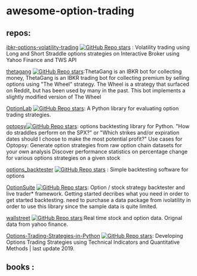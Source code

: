 # awesome-option-trading

## repos:



[ibkr-options-volatility-trading](https://github.com/mcf-long-short/ibkr-options-volatility-trading) [![GitHub Repo stars](https://img.shields.io/github/stars/mcf-long-short/ibkr-options-volatility-trading?style=social)](https://github.com/mcf-long-short/ibkr-options-volatility-trading) : Volatility trading using Long and Short Straddle options strategies on Interactive Broker using Yahoo Finance and TWS API

[thetagang](https://github.com/brndnmtthws/thetagang) [![GitHub Repo stars](https://img.shields.io/github/stars/brndnmtthws/thetagang?style=social)](https://github.com/brndnmtthws/thetagang):ThetaGang is an IBKR bot for collecting money, ThetaGang is an IBKR trading bot for collecting premium by selling options using "The Wheel" strategy. The Wheel is a strategy that surfaced on Reddit, but has been used by many in the past. This bot implements a slightly modified version of The Wheel

[OptionLab](https://github.com/rgaveiga/optionlab) [![GitHub Repo stars](https://img.shields.io/github/stars/rgaveiga/optionlab?style=social)](https://github.com/rgaveiga/optionlab):  A Python library for evaluating option trading strategies.

[optopsy](https://github.com/michaelchu/optopsy)[![GitHub Repo stars](https://img.shields.io/github/stars/michaelchu/optopsy?style=social)](https://github.com/michaelchu/optopsy): options backtesting library for Python. "How do straddles perform on the SPX?" or "Which strikes and/or expiration dates should I choose to make the most potential profit?" Use cases for Optopsy:
Generate option strategies from raw option chain datasets for your own analysis
Discover performance statistics on percentage change for various options strategies on a given stock

[options_backtester](https://github.com/lambdaclass/options_backtester) [![GitHub Repo stars](https://img.shields.io/github/stars/lambdaclass/options_backtester?style=social)](https://github.com/lambdaclass/options_backtester) : Simple backtesting software for options

[OptionSuite](https://github.com/sirnfs/OptionSuite) [![GitHub Repo stars](https://img.shields.io/github/stars/sirnfs/OptionSuite?style=social)](https://github.com/sirnfs/OptionSuite): Option / stock strategy backtester and live trader* framework.
Getting started decribes what you need in order to get started backtesting. need to purchase a data package from ivolatility in order to use this library since the sample data is quite limited.

[wallstreet](https://github.com/mcdallas/wallstreet) [![GitHub Repo stars](https://img.shields.io/github/stars/mcdallas/wallstreet?style=social)](https://github.com/mcdallas/wallstreet):Real time stock and option data. Orignal data from yahoo finance.

[Options-Trading-Strategies-in-Python](https://github.com/PyPatel/Options-Trading-Strategies-in-Python) [![GitHub Repo stars](https://img.shields.io/github/stars/PyPatel/Options-Trading-Strategies-in-Python?style=social)](https://github.com/PyPatel/Options-Trading-Strategies-in-Python): Developing Options Trading Strategies using Technical Indicators and Quantitative Methods | last update  2019.


## books :
